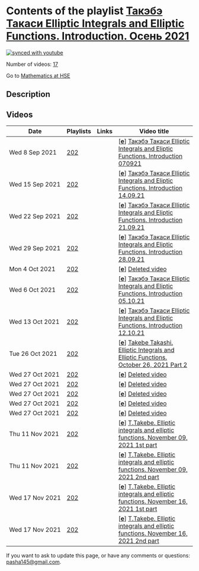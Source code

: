 # Contents of the playlist [Такэбэ Такаси  Elliptic Integrals and Elliptic Functions. Introduction. Осень 2021](https://www.youtube.com/playlist?list=PLq3E5oubNNoBcapL-V8vlM60sluXw0slp)

[![synced with youtube](https://img.shields.io/github/last-commit/mathphysschool/mathphysschool.github.io/autoupdate1?label=synced%20with%20youtube)](https://github.com/mathphysschool/mathphysschool.github.io/commits/autoupdate1)

Number of videos: [17](#videos)

Go to [Mathematics at HSE](../README.md)

## Description



## Videos

|Date|Playlists|Links|Video title|
|---|---|---|---|
| Wed&nbsp;8&nbsp;Sep&nbsp;2021 | [202](../playlists/202 "Такэбэ Такаси  Elliptic Integrals and Elliptic Functions. Introduction. Осень 2021") |  | [[**e**](https://studio.youtube.com/video/SMETLeO4lxg/edit "Edit")] [Такэбэ Такаси Elliptic Integrals and Eliptic Functions. Introduction 070921](https://www.youtube.com/watch?v=SMETLeO4lxg&list=PLq3E5oubNNoBcapL-V8vlM60sluXw0slp) |
| Wed&nbsp;15&nbsp;Sep&nbsp;2021 | [202](../playlists/202 "Такэбэ Такаси  Elliptic Integrals and Elliptic Functions. Introduction. Осень 2021") |  | [[**e**](https://studio.youtube.com/video/EA9j6vx0OLM/edit "Edit")] [Такэбэ Такаси Elliptic Integrals and Eliptic Functions. Introduction 14.09.21](https://www.youtube.com/watch?v=EA9j6vx0OLM&list=PLq3E5oubNNoBcapL-V8vlM60sluXw0slp) |
| Wed&nbsp;22&nbsp;Sep&nbsp;2021 | [202](../playlists/202 "Такэбэ Такаси  Elliptic Integrals and Elliptic Functions. Introduction. Осень 2021") |  | [[**e**](https://studio.youtube.com/video/1Xs1hNNEje0/edit "Edit")] [Такэбэ Такаси Elliptic Integrals and Eliptic Functions. Introduction 21.09.21](https://www.youtube.com/watch?v=1Xs1hNNEje0&list=PLq3E5oubNNoBcapL-V8vlM60sluXw0slp) |
| Wed&nbsp;29&nbsp;Sep&nbsp;2021 | [202](../playlists/202 "Такэбэ Такаси  Elliptic Integrals and Elliptic Functions. Introduction. Осень 2021") |  | [[**e**](https://studio.youtube.com/video/i_YLqUuF3wQ/edit "Edit")] [Такэбэ Такаси Elliptic Integrals and Eliptic Functions. Introduction 28.09.21](https://www.youtube.com/watch?v=i_YLqUuF3wQ&list=PLq3E5oubNNoBcapL-V8vlM60sluXw0slp) |
| Mon&nbsp;4&nbsp;Oct&nbsp;2021 | [202](../playlists/202 "Такэбэ Такаси  Elliptic Integrals and Elliptic Functions. Introduction. Осень 2021") |  | [[**e**](https://studio.youtube.com/video/uloOmDCUO7E/edit "Edit")] [Deleted video](https://www.youtube.com/watch?v=uloOmDCUO7E&list=PLq3E5oubNNoBcapL-V8vlM60sluXw0slp "This video is unavailable.") |
| Wed&nbsp;6&nbsp;Oct&nbsp;2021 | [202](../playlists/202 "Такэбэ Такаси  Elliptic Integrals and Elliptic Functions. Introduction. Осень 2021") |  | [[**e**](https://studio.youtube.com/video/XAaFFtj2Zq8/edit "Edit")] [Такэбэ Такаси Elliptic Integrals and Eliptic Functions. Introduction 05.10.21](https://www.youtube.com/watch?v=XAaFFtj2Zq8&list=PLq3E5oubNNoBcapL-V8vlM60sluXw0slp) |
| Wed&nbsp;13&nbsp;Oct&nbsp;2021 | [202](../playlists/202 "Такэбэ Такаси  Elliptic Integrals and Elliptic Functions. Introduction. Осень 2021") |  | [[**e**](https://studio.youtube.com/video/5DoNpHFAWVk/edit "Edit")] [Такэбэ Такаси Elliptic Integrals and Eliptic Functions. Introduction  12.10.21](https://www.youtube.com/watch?v=5DoNpHFAWVk&list=PLq3E5oubNNoBcapL-V8vlM60sluXw0slp) |
| Tue&nbsp;26&nbsp;Oct&nbsp;2021 | [202](../playlists/202 "Такэбэ Такаси  Elliptic Integrals and Elliptic Functions. Introduction. Осень 2021") |  | [[**e**](https://studio.youtube.com/video/cEryXHfg3tE/edit "Edit")] [Takebe Takashi.  Elliptic Integrals and Elliptic Functions.  October 26, 2021 Part 2](https://www.youtube.com/watch?v=cEryXHfg3tE&list=PLq3E5oubNNoBcapL-V8vlM60sluXw0slp) |
| Wed&nbsp;27&nbsp;Oct&nbsp;2021 | [202](../playlists/202 "Такэбэ Такаси  Elliptic Integrals and Elliptic Functions. Introduction. Осень 2021") |  | [[**e**](https://studio.youtube.com/video/7nyIEu-kkCY/edit "Edit")] [Deleted video](https://www.youtube.com/watch?v=7nyIEu-kkCY&list=PLq3E5oubNNoBcapL-V8vlM60sluXw0slp "This video is unavailable.") |
| Wed&nbsp;27&nbsp;Oct&nbsp;2021 | [202](../playlists/202 "Такэбэ Такаси  Elliptic Integrals and Elliptic Functions. Introduction. Осень 2021") |  | [[**e**](https://studio.youtube.com/video/6zhoXYLx2tA/edit "Edit")] [Deleted video](https://www.youtube.com/watch?v=6zhoXYLx2tA&list=PLq3E5oubNNoBcapL-V8vlM60sluXw0slp "This video is unavailable.") |
| Wed&nbsp;27&nbsp;Oct&nbsp;2021 | [202](../playlists/202 "Такэбэ Такаси  Elliptic Integrals and Elliptic Functions. Introduction. Осень 2021") |  | [[**e**](https://studio.youtube.com/video/fGTypvS7M1c/edit "Edit")] [Deleted video](https://www.youtube.com/watch?v=fGTypvS7M1c&list=PLq3E5oubNNoBcapL-V8vlM60sluXw0slp "This video is unavailable.") |
| Wed&nbsp;27&nbsp;Oct&nbsp;2021 | [202](../playlists/202 "Такэбэ Такаси  Elliptic Integrals and Elliptic Functions. Introduction. Осень 2021") |  | [[**e**](https://studio.youtube.com/video/zvK-GWRc41I/edit "Edit")] [Deleted video](https://www.youtube.com/watch?v=zvK-GWRc41I&list=PLq3E5oubNNoBcapL-V8vlM60sluXw0slp "This video is unavailable.") |
| Wed&nbsp;27&nbsp;Oct&nbsp;2021 | [202](../playlists/202 "Такэбэ Такаси  Elliptic Integrals and Elliptic Functions. Introduction. Осень 2021") |  | [[**e**](https://studio.youtube.com/video/A6jOWd52ojE/edit "Edit")] [Deleted video](https://www.youtube.com/watch?v=A6jOWd52ojE&list=PLq3E5oubNNoBcapL-V8vlM60sluXw0slp "This video is unavailable.") |
| Thu&nbsp;11&nbsp;Nov&nbsp;2021 | [202](../playlists/202 "Такэбэ Такаси  Elliptic Integrals and Elliptic Functions. Introduction. Осень 2021") |  | [[**e**](https://studio.youtube.com/video/Y-MqPoJu1nU/edit "Edit")] [T.Takebe. Elliptic integrals and elliptic functions. November 09, 2021 1st part](https://www.youtube.com/watch?v=Y-MqPoJu1nU&list=PLq3E5oubNNoBcapL-V8vlM60sluXw0slp) |
| Thu&nbsp;11&nbsp;Nov&nbsp;2021 | [202](../playlists/202 "Такэбэ Такаси  Elliptic Integrals and Elliptic Functions. Introduction. Осень 2021") |  | [[**e**](https://studio.youtube.com/video/TXlrStLIyHM/edit "Edit")] [T.Takebe. Elliptic integrals and elliptic functions. November 09, 2021 2nd part](https://www.youtube.com/watch?v=TXlrStLIyHM&list=PLq3E5oubNNoBcapL-V8vlM60sluXw0slp) |
| Wed&nbsp;17&nbsp;Nov&nbsp;2021 | [202](../playlists/202 "Такэбэ Такаси  Elliptic Integrals and Elliptic Functions. Introduction. Осень 2021") |  | [[**e**](https://studio.youtube.com/video/n8L132fDSbI/edit "Edit")] [T.Takebe. Elliptic integrals and elliptic functions. November 16, 2021 1st part](https://www.youtube.com/watch?v=n8L132fDSbI&list=PLq3E5oubNNoBcapL-V8vlM60sluXw0slp) |
| Wed&nbsp;17&nbsp;Nov&nbsp;2021 | [202](../playlists/202 "Такэбэ Такаси  Elliptic Integrals and Elliptic Functions. Introduction. Осень 2021") |  | [[**e**](https://studio.youtube.com/video/KHtdSxu7x4c/edit "Edit")] [T.Takebe. Elliptic integrals and elliptic functions. November 16, 2021 2nd part](https://www.youtube.com/watch?v=KHtdSxu7x4c&list=PLq3E5oubNNoBcapL-V8vlM60sluXw0slp) |


 If you want to ask to update this page, or have any comments or questions: <pasha145@gmail.com>.